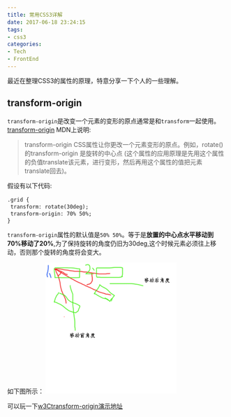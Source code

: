 ```yaml
---
title: 常用CSS3详解
date: 2017-06-18 23:24:15
tags:
- css3
categories:
- Tech
- FrontEnd
---
```


最近在整理CSS3的属性的原理，特意分享一下个人的一些理解。

## transform-origin

`transform-origin`是改变一个元素的变形的原点通常是和`transform`一起使用。
[transform-origin](https://developer.mozilla.org/zh-CN/docs/Web/CSS/transform-origin) MDN上说明:
> transform-origin CSS属性让你更改一个元素变形的原点。例如，rotate()的transform-origin 是旋转的中心点 (这个属性的应用原理是先用这个属性的负值translate该元素，进行变形，然后再用这个属性的值把元素translate回去)。

假设有以下代码:

```
.grid {
 transform: rotate(30deg);
 transform-origin: 70% 50%;
}
```

`transform-origin`属性的默认值是`50% 50%`。等于是**放置的中心点水平移动到70%移动了20%**,为了保持旋转的角度仍旧为30deg,这个时候元素必须往上移动，否则那个旋转的角度将会变大。

如下图所示：
![](/images/css-transform-origin.png)

可以玩一下[w3Ctransform-origin演示地址](http://www.w3school.com.cn/example/css3/demo_css3_transform-origin.html)
